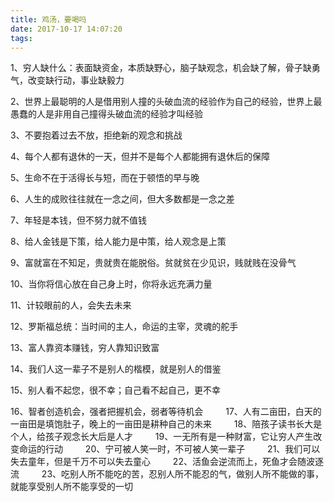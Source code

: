 ```yaml
---
title: 鸡汤，要喝吗
date: 2017-10-17 14:07:20
tags:
---
```



1、穷人缺什么：表面缺资金，本质缺野心，脑子缺观念，机会缺了解，骨子缺勇气，改变缺行动，事业缺毅力

2、世界上最聪明的人是借用别人撞的头破血流的经验作为自己的经验，世界上最愚蠢的人是非用自己撞得头破血流的经验才叫经验

3、不要抱着过去不放，拒绝新的观念和挑战

4、每个人都有退休的一天，但并不是每个人都能拥有退休后的保障

5、生命不在于活得长与短，而在于顿悟的早与晚

6、人生的成败往往就在一念之间，但大多数都是一念之差

7、年轻是本钱，但不努力就不值钱

8、给人金钱是下策，给人能力是中策，给人观念是上策

9、富就富在不知足，贵就贵在能脱俗。贫就贫在少见识，贱就贱在没骨气

10、当你将信心放在自己身上时，你将永远充满力量

11、计较眼前的人，会失去未来

12、罗斯福总统：当时间的主人，命运的主宰，灵魂的舵手

13、富人靠资本赚钱，穷人靠知识致富

14、我们人这一辈子不是别人的楷模，就是别人的借鉴

15、别人看不起您，很不幸；自己看不起自己，更不幸

16、智者创造机会，强者把握机会，弱者等待机会
　　
17、人有二亩田，白天的一亩田是填饱肚子，晚上的一亩田是耕种自己的未来
　　
18、陪孩子读书长大是个人，给孩子观念长大后是人才
　　
19、一无所有是一种财富，它让穷人产生改变命运的行动
　　
20、宁可被人笑一时，不可被人笑一辈子
　　
21、我们可以失去童年，但是千万不可以失去童心
　　
22、活鱼会逆流而上，死鱼才会随波逐流
　　
23、吃别人所不能吃的苦，忍别人所不能忍的气，做别人所不能做的事，就能享受别人所不能享受的一切
